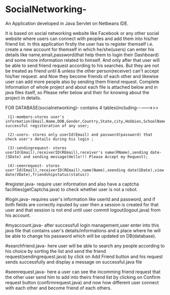 # SocialNetworking-
An Application developed in Java Servlet on Netbeans IDE.

It is based on  social networking website like Facebook or any other social website where users can connect with peoples and add them into his/her friend list.
In this application firstly the user has to register themself i.e. create a new account for themself in which he/she(users) can enter his details like name,email,password(that help them to login their Dashboard)  and some more information related to himself.
And only after that user will be able to send friend request according to his searches.
But they are not be treated as friend until & unless the other person(receiver) can't accept his/her request.
and Now they become friends of each other and likewise user can add more people also by sending them friend request.
Complete Information of whole project and about each file is attached below and in java files itself, so Please refer below and their for knowing about the project in details. 

FOR DATABASE(socialnetworking)- contains 4 tables(including----->>>

     (1)-members-stores user's information(Email,Name,DOB,Gender,Country,State,city,Hobbies,SchoolName,CollegeName)after successful registeration of any user;
     
     (2)-users- stores only userId(Email) and password(password) that check user's details during his login ;
     
     (3)-sendingrequest- stores userId(Email),receiverID(REmail),receiver's name(RName),sending date-(SDate) and sending message(Hello!!! Please Accept my Request);
     
     (4)-seenrequest- stores user'Id(Email),receiverID(REmail),name(Name),seending date(SDate),view date(VDate),friendshipstatus(status))  


#register.java- require user information and also have a captcha facilities(getCaptcha.java) to check whether user is not a robot.

#login.java- requires user's information like userId and password, and if both fields are correctly inputed by user then a session is created for that user and that session is not end until user commit logout(logout.java) from his account.

#myaccount.java- after successfull login management,user enter into this java file that contains user's details/informations and a place where he will be able to change his password which will be updated on DB(database).

#searchfriend.java- here user will be able to search any people according to his choice by sorting the list and send the friend request(sendingrequest.java) by click on Add Friend button and his request sends successfully and display a message on successful.java file 

#seenrequest.java- here a user can see the incomming friend request that the other user send him to add into theirs friend list by clicking on Confirm request button (confirmrequest.java) and now how different user connect with each other and become friend of each others.

